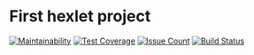 
# First hexlet project 
[![Maintainability](https://api.codeclimate.com/v1/badges/e4eff6ca224f4afb9fb1/maintainability)](https://codeclimate.com/github/dmivtr/project-lvl1-s308/maintainability)
[![Test Coverage](https://api.codeclimate.com/v1/badges/e4eff6ca224f4afb9fb1/test_coverage)](https://codeclimate.com/github/dmivtr/project-lvl1-s308/test_coverage)
[![Issue Count](https://api.codeclimate.com/v1/badges/e4eff6ca224f4afb9fb1/issue_count)](https://codeclimate.com/github/dmivtr/project-lvl1-s308/)
[![Build Status](https://travis-ci.org/dmivtr/project-lvl1-s308.svg?branch=master)](https://travis-ci.org/dmivtr/project-lvl1-s308)
